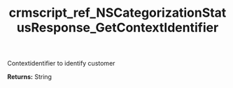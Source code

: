 ﻿---
title: crmscript_ref_NSCategorizationStatusResponse_GetContextIdentifier
description: String NSCategorizationStatusResponse.GetContextIdentifier()
intellisense: NSCategorizationStatusResponse.GetContextIdentifier
keywords: NSCategorizationStatusResponse, GetContextIdentifier
so.topic: reference
---

Contextidentifier to identify customer

**Returns:** String


